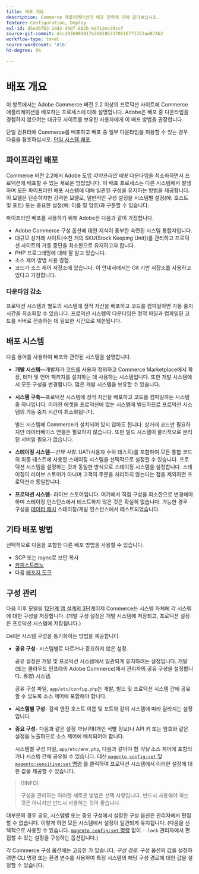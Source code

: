 ```yaml
---
title: 배포 개요
description: Commerce 애플리케이션의 배포 전략에 대해 알아보십시오.
feature: Configuration, Deploy
exl-id: d5ed6fb3-2dd2-49df-802b-6d712ecd9ccf
source-git-commit: dcc283b901917e3681863370516771763ae87462
workflow-type: tm+mt
source-wordcount: '816'
ht-degree: 0%

---
```


# 배포 개요

이 항목에서는 Adobe Commerce 버전 2.2 이상의 프로덕션 사이트에 Commerce 애플리케이션을 배포하는 프로세스에 대해 설명합니다. Adobe은 배포 중 다운타임을 경험하지 않으려는 대규모 사이트를 보유한 사용자에게 이 배포 방법을 권장합니다.

단일 컴퓨터에 Commerce를 배포하고 배포 중 일부 다운타임을 허용할 수 있는 경우 다음을 참조하십시오. [단일 시스템 배포](../deployment/single-machine.md).

## 파이프라인 배포

Commerce 버전 2.2에서 Adobe 도입 _파이프라인 배포_ 다운타임을 최소화하면서 프로덕션에 배포할 수 있는 새로운 방법입니다. 이 배포 프로세스는 다른 시스템에서 발생하며 모든 파이프라인 배포 시스템에 대해 일관된 구성을 유지하는 방법을 제공합니다. 이 모델은 단순하지만 강력한 모델로, 일반적인 구성 설정을 시스템별 설정(예: 호스트 및 포트) 또는 중요한 설정(예: 이름 및 암호)과 구분할 수 있습니다.

파이프라인 배포를 사용하기 위해 Adobe은 다음과 같이 가정합니다.

- Adobe Commerce 구성 옵션에 대한 지식이 풍부한 숙련된 시스템 통합자입니다.
- 대규모 상거래 사이트(수천 개의 SKU(Stock Keeping Unit))를 관리하고 프로덕션 사이트의 가동 중단을 최소한으로 유지하고자 합니다.
- PHP 프로그래밍에 대해 잘 알고 있습니다.
- 소스 제어 방법 사용 경험.
- 코드가 소스 제어 저장소에 있습니다. 이 안내서에서는 Git 기반 저장소를 사용하고 있다고 가정합니다.

### 다운타임 감소

프로덕션 시스템과 별도의 시스템에 정적 자산을 배포하고 코드를 컴파일하면 가동 중지 시간을 최소화할 수 있습니다. 프로덕션 시스템의 다운타임은 정적 파일과 컴파일된 코드를 서버로 전송하는 데 필요한 시간으로 제한됩니다.

## 배포 시스템

다음 용어를 사용하여 배포와 관련된 시스템을 설명합니다.

- **개발 시스템**—개발자가 코드를 사용자 정의하고 Commerce Marketplace에서 확장, 테마 및 언어 패키지를 설치하는 데 사용하는 시스템입니다. 또한 개발 시스템에서 모든 구성을 변경합니다. 많은 개발 시스템을 보유할 수 있습니다.

- **시스템 구축**—프로덕션 시스템에 정적 자산을 배포하고 코드를 컴파일하는 시스템 중 하나입니다. 이러한 에셋을 프로덕션에 없는 시스템에 빌드하므로 프로덕션 시스템의 가동 중지 시간이 최소화됩니다.

   빌드 시스템에 Commerce가 설치되어 있지 않아도 됩니다. 상거래 코드만 필요하지만 데이터베이스 연결은 필요하지 않습니다. 또한 빌드 시스템이 물리적으로 분리된 서버일 필요가 없습니다.

- **스테이징 시스템**—_선택 사항_. UAT(사용자 수락 테스트)를 포함하여 모든 통합 코드의 최종 테스트에 사용할 스테이징 시스템을 선택적으로 설정할 수 있습니다. 프로덕션 시스템을 설정하는 것과 동일한 방식으로 스테이징 시스템을 설정합니다. 스테이징이 라이브 스토어가 아니며 고객의 주문을 처리하지 않는다는 점을 제외하면 프로덕션과 동일합니다.

- **프로덕션 시스템**- 라이브 스토어입니다. 여기에서 직접 구성을 최소한으로 변경해야 하며 스테이징 인스턴스에서 테스트하지 않은 것은 확실히 없습니다. 가능한 경우 구성을 [데이터 패치](https://developer.adobe.com/commerce/php/development/components/declarative-schema/patches/) 스테이징/개발 인스턴스에서 테스트되었습니다.

## 기타 배포 방법

선택적으로 다음을 포함한 다른 배포 방법을 사용할 수 있습니다.

- SCP 또는 rsync로 보안 복사
- [카피스트라노](https://capistranorb.com/documentation/overview/what-is-capistrano)
- 다음 [배포자 도구](https://deployer.org/)

## 구성 관리

다음 이후 모델링 [12단계 앱 설계의 3단계](https://12factor.net/config)이제 Commerce는 시스템 자체에 각 시스템에 대한 구성을 저장합니다. (개발 구성 설정은 개발 시스템에 저장되고, 프로덕션 설정은 프로덕션 시스템에 저장됩니다.)

Dell은 시스템 구성을 동기화하는 방법을 제공합니다.

- **공유 구성**- 시스템별로 다르거나 중요하지 않은 설정.

   공유 설정은 개발 및 프로덕션 시스템에서 일관되게 유지하려는 설정입니다. 개발(또는 클라우드 인프라의 Adobe Commerce)에서 관리자의 공유 구성을 설정합니다. _통합_) 시스템.

   공유 구성 파일, `app/etc/config.php`는 개발, 빌드 및 프로덕션 시스템 간에 공유할 수 있도록 소스 제어에 포함해야 합니다.

- **시스템별 구성**- 검색 엔진 호스트 이름 및 포트와 같이 시스템에 따라 달라지는 설정입니다.

- **중요 구성**- 다음과 같은 설정 _아님_ PII(개인 식별 정보)나 API 키 또는 암호와 같은 설정을 노출하므로 소스 제어에 배치되어야 합니다.

   시스템별 구성 파일, `app/etc/env.php`, 다음과 같아야 함 _아님_ 소스 제어에 포함되거나 시스템 간에 공유될 수 있습니다. 대신 [`magento config:set` 및 `magento:sensitive:set` 명령](../cli/set-configuration-values.md) 를 클릭하여 프로덕션 시스템에서 이러한 설정에 대한 값을 제공할 수 있습니다.

>[!INFO]
>
>구성을 관리하는 이러한 새로운 방법은 선택 사항입니다. 반드시 사용해야 하는 것은 아니지만 반드시 사용하는 것이 좋습니다.

대부분의 경우 공유, 시스템별 또는 중요 구성에서 설정한 구성 옵션은 관리자에서 편집할 수 없습니다. 이렇게 하면 모든 시스템에서 설정이 일관되게 유지됩니다. (다음을 선택적으로 사용할 수 있습니다. [`magento config:set` 명령](../cli/set-configuration-values.md) 없이 `--lock` 관리자에서 편집할 수 있는 설정을 구성하는 옵션입니다.)

각 Commerce 구성 옵션에는 고유한 가 있습니다. _구성 경로_. 구성 옵션의 값을 설정하려면 CLI 명령 또는 환경 변수를 사용하여 특정 시스템의 해당 구성 경로에 대한 값을 설정할 수 있습니다.
